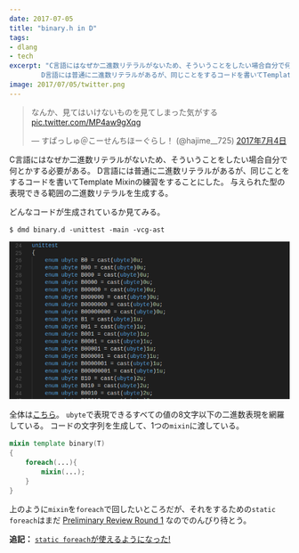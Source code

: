 ```yaml
---
date: 2017-07-05
title: "binary.h in D"
tags:
- dlang
- tech
excerpt: "C言語にはなぜか二進数リテラルがないため、そういうことをしたい場合自分で何とかする必要がある。
        D言語には普通に二進数リテラルがあるが、同じことをするコードを書いてTemplate Mixinの練習をすることにした。"
image: 2017/07/05/twitter.png
---
```


<blockquote class="twitter-tweet" data-lang="ja"><p lang="ja" dir="ltr">なんか、見てはいけないものを見てしまった気がする <a href="https://t.co/MP4aw9gXqg">pic.twitter.com/MP4aw9gXqg</a></p>&mdash; すぱっしゅ＠こーせんちほーぐらし！ (@hajime__725) <a href="https://twitter.com/hajime__725/status/882048385791832064">2017年7月4日</a></blockquote>
<script async src="//platform.twitter.com/widgets.js" charset="utf-8"></script>

C言語にはなぜか二進数リテラルがないため、そういうことをしたい場合自分で何とかする必要がある。
D言語には普通に二進数リテラルがあるが、同じことをするコードを書いてTemplate Mixinの練習をすることにした。
与えられた型の表現できる範囲の二進数リテラルを生成する。

<script src="https://gist.github.com/kotet/d06125b1d3b14f101742b1411d83c46f.js?file=binary.d"></script>

どんなコードが生成されているか見てみる。

```console
$ dmd binary.d -unittest -main -vcg-ast
```

![binary.d.cg](/assets/2017/07/05/binary.png)

全体は[こちら](https://gist.github.com/kotet/d06125b1d3b14f101742b1411d83c46f#file-binary-d-cg)。
`ubyte`で表現できるすべての値の8文字以下の二進数表現を網羅している。
コードの文字列を生成して、1つの`mixin`に渡している。

```d
mixin template binary(T)
{
    foreach(...){
        mixin(...);
    }
}
```

上のように`mixin`を`foreach`で回したいところだが、それをするための`static foreach`はまだ
[Preliminary Review Round 1](https://github.com/dlang/DIPs/blob/d2dc77802c74378cf4545069eced21f85fbf893f/DIPs/DIP1010.md)
なのでのんびり待とう。

**追記：** [`static foreach`が使えるようになった!](/2017/09/2017-09-03-dmd-2-076-0-released)